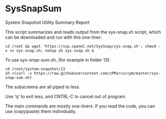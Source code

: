 SysSnapSum
==========

System Snapshot Utility Summary Report

This script summarizes and reads output from the sys-snap.sh script, which can be downloaded and run with this one-liner:
```
cd /root && wget 'https://ssp.cpanel.net/SysSnap/sys-snap.sh'; chmod -v +x sys-snap.sh; nohup sh sys-snap.sh &
```

To use sys-snap-sum.sh, (for example in folder 13):
```
cd /root/system-snapshot/13
sh <(curl -s https://raw.githubusercontent.com/cPMarco/cpm/master/sys-snap-sum.sh)
```

The subscreens are all piped to less.

Use 'q' to exit less, and CNTRL-C to cancel out of program.


The main commands are mostly one-liners.  If you read the code, you can use (copy/paste) them individually.
